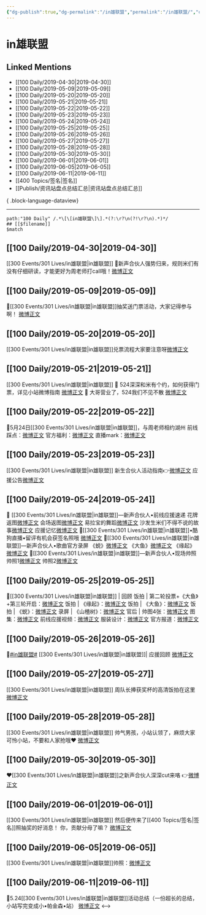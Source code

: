 ```yaml
---
{"dg-publish":true,"dg-permalink":"/in雄联盟","permalink":"/in雄联盟/","created":"2023-03-19T21:41:03.000+08:00","updated":"2023-08-24T18:40:25.589+08:00"}
---
```


# in雄联盟

## Linked Mentions
- [[100 Daily/2019-04-30\|2019-04-30]]
- [[100 Daily/2019-05-09\|2019-05-09]]
- [[100 Daily/2019-05-20\|2019-05-20]]
- [[100 Daily/2019-05-21\|2019-05-21]]
- [[100 Daily/2019-05-22\|2019-05-22]]
- [[100 Daily/2019-05-23\|2019-05-23]]
- [[100 Daily/2019-05-24\|2019-05-24]]
- [[100 Daily/2019-05-25\|2019-05-25]]
- [[100 Daily/2019-05-26\|2019-05-26]]
- [[100 Daily/2019-05-27\|2019-05-27]]
- [[100 Daily/2019-05-28\|2019-05-28]]
- [[100 Daily/2019-05-30\|2019-05-30]]
- [[100 Daily/2019-06-01\|2019-06-01]]
- [[100 Daily/2019-06-05\|2019-06-05]]
- [[100 Daily/2019-06-11\|2019-06-11]]
- [[400 Topics/签名\|签名]]
- [[Publish/资讯站盘点总结汇总\|资讯站盘点总结汇总]]

{ .block-language-dataview}

---

```expander
path:"100 Daily" /.*\[\[in雄联盟\]\].*(?:\r?\n(?!\r?\n).*)*/
## [[$filename]]
$match
```
## [[100 Daily/2019-04-30\|2019-04-30]]
[[300 Events/301 Lives/in雄联盟\|in雄联盟]]
🌿新声合伙人强势归来，规则米们有没有仔细研读，才能更好为周老师打call哦！[微博正文](https://m.weibo.cn/6466290670/4366856481598521)
## [[100 Daily/2019-05-09\|2019-05-09]]
🐰[[300 Events/301 Lives/in雄联盟\|in雄联盟]]抽奖送门票活动，大家记得参与啊！
[微博正文](https://m.weibo.cn/6466290670/4370101073864112)
## [[100 Daily/2019-05-20\|2019-05-20]]
[[300 Events/301 Lives/in雄联盟\|in雄联盟]]兑票流程大家要注意呀[微博正文](https://m.weibo.cn/6466290670/4374114188030694)
## [[100 Daily/2019-05-21\|2019-05-21]]
[[300 Events/301 Lives/in雄联盟\|in雄联盟]]
🌸 524深深和米有个约，如何获得门票，详见小站微博指南
[微博正文](https://m.weibo.cn/6466290670/4374412801316942)
🌸 大哥营业了，524我们不见不散
[微博正文](https://m.weibo.cn/6466290670/4374483311527733)

## [[100 Daily/2019-05-22\|2019-05-22]]
🌿5月24日[[300 Events/301 Lives/in雄联盟\|in雄联盟]]，与周老师相约湖州
前线踩点：[微博正文](https://m.weibo.cn/6466290670/4374755652596933)
官方福利：[微博正文](https://m.weibo.cn/6466290670/4374765102310965)
直播mark：[微博正文](https://m.weibo.cn/6466290670/4374825092918209)
## [[100 Daily/2019-05-23\|2019-05-23]]
[[300 Events/301 Lives/in雄联盟\|in雄联盟]]
新生合伙人活动指南👉[微博正文](https://m.weibo.cn/6466290670/4375234951552608)
应援公告[微博正文](https://m.weibo.cn/6466290670/4375243923204237)

## [[100 Daily/2019-05-24\|2019-05-24]]
🌸 [[300 Events/301 Lives/in雄联盟\|in雄联盟]]—新声合伙人•前线应援速递
花牌返图[微博正文](https://m.weibo.cn/6466290670/4375438723844315)
会场返图[微博正文](https://m.weibo.cn/6466290670/4375448412551016)
易拉宝的舞蹈[微博正文](https://m.weibo.cn/5516625428/4375480998111907)
沙发生米们不得不说的故事[微博正文](https://m.weibo.cn/6466290670/4375481958603490)
应援记忆[微博正文](https://m.weibo.cn/6466290670/4375547616399000)
🌸[[300 Events/301 Lives/in雄联盟\|in雄联盟]]•酷狗直播•留评有机会获签名照哦
[微博正文](https://m.weibo.cn/6466290670/4375560614462286)
🌸[[300 Events/301 Lives/in雄联盟\|in雄联盟]]—新声合伙人•歌曲官方录屏
《蜕》[微博正文](https://m.weibo.cn/6466290670/4375580189850635)
《大鱼》[微博正文](https://m.weibo.cn/6466290670/4375587734443845)
《缘起》[微博正文](https://m.weibo.cn/6466290670/4375597671211151)
🌸[[300 Events/301 Lives/in雄联盟\|in雄联盟]]—新声合伙人•现场帅照
帅照1[微博正文](https://m.weibo.cn/6466290670/4375609784052731)
帅照2[微博正文](https://m.weibo.cn/6466290670/4375610723737729)
## [[100 Daily/2019-05-25\|2019-05-25]]
🌸[[300 Events/301 Lives/in雄联盟\|in雄联盟]] | 回顾
饭拍 | 第二轮投票+《大鱼》+第三轮开启：[微博正文](https://m.weibo.cn/6466290670/4375887979927258)
饭拍 | 《缘起》：[微博正文](https://m.weibo.cn/6466290670/4375876869066338)
饭拍 | 《大鱼》：[微博正文](https://m.weibo.cn/6466290670/4375820522924626)
饭拍 | 《蜕》：[微博正文](https://m.weibo.cn/6466290670/4375772904655864)
录屏 | 《山楂树》：[微博正文](https://m.weibo.cn/6466290670/4375781653901586)
官后 | 帅图4张：[微博正文](https://m.weibo.cn/6466290670/4375953255912059)
图集：[微博正文](https://m.weibo.cn/6466290670/4375800554096005)
前线应援视频：[微博正文](https://m.weibo.cn/6466290670/4375900374072778)
服装设计：[微博正文](https://m.weibo.cn/6466290670/4375789585640241)
官方报道：[微博正文](https://m.weibo.cn/6466290670/4375783940011058)
## [[100 Daily/2019-05-26\|2019-05-26]]
🎵[#in雄联盟#](https://s.weibo.com/weibo?q=%23in%E9%9B%84%E8%81%94%E7%9B%9F%23) [[300 Events/301 Lives/in雄联盟\|in雄联盟]]| 应援回顾
[微博正文](https://m.weibo.cn/6466290670/4376336866326681)

## [[100 Daily/2019-05-27\|2019-05-27]]
[[300 Events/301 Lives/in雄联盟\|in雄联盟]]
周队长捧获奖杯的高清饭拍在这里[微博正文](https://m.weibo.cn/6466290670/4376538629477510)
## [[100 Daily/2019-05-28\|2019-05-28]]
[[300 Events/301 Lives/in雄联盟\|in雄联盟]]
帅气男孩，小站认领了，麻烦大家可怜小站，不要和人家抢哦❤️
[微博正文](https://m.weibo.cn/6466290670/4377004289709061)
## [[100 Daily/2019-05-30\|2019-05-30]]
❤️[[300 Events/301 Lives/in雄联盟\|in雄联盟]]之新声合伙人深深cut来咯
👉[微博正文](https://m.weibo.cn/6466290670/4377795339625362)

## [[100 Daily/2019-06-01\|2019-06-01]]
[[300 Events/301 Lives/in雄联盟\|in雄联盟]]
然后便传来了[[400 Topics/签名\|签名]]照抽奖的好消息！
你，贡献分母了嘛？
[微博正文](https://m.weibo.cn/6466290670/4378284223226812)
## [[100 Daily/2019-06-05\|2019-06-05]]
[[300 Events/301 Lives/in雄联盟\|in雄联盟]]帅照：[微博正文](https://m.weibo.cn/6466290670/4379807791516153)
## [[100 Daily/2019-06-11\|2019-06-11]]
🌸5.24[[300 Events/301 Lives/in雄联盟\|in雄联盟]]活动总结（一份超长的总结，
小站写完变成小•帕金森•站）
[微博正文](https://m.weibo.cn/6466290670/4382095336344370)
<-->
